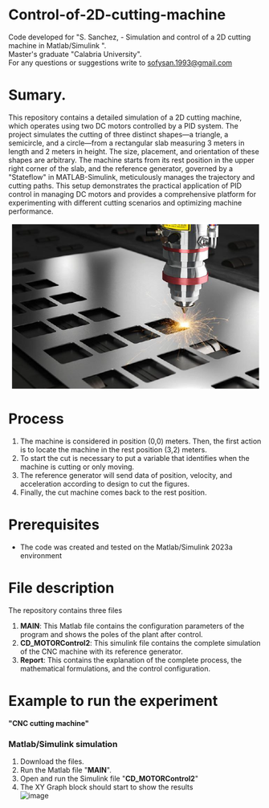 # Control-of-2D-cutting-machine

Code developed for "S. Sanchez, - Simulation and control of a 2D cutting machine in Matlab/Simulink ".  
Master's graduate "Calabria University".  
For any questions or suggestions write to sofysan.1993@gmail.com

# Sumary.
This repository contains a detailed simulation of a 2D cutting machine, which operates using two DC motors controlled by a PID system. The project simulates the cutting of three distinct shapes—a triangle, a semicircle, and a circle—from a rectangular slab measuring 3 meters in length and 2 meters in height. The size, placement, and orientation of these shapes are arbitrary. The machine starts from its rest position in the upper right corner of the slab, and the reference generator, governed by a "Stateflow" in MATLAB-Simulink, meticulously manages the trajectory and cutting paths. This setup demonstrates the practical application of PID control in managing DC motors and provides a comprehensive platform for experimenting with different cutting scenarios and optimizing machine performance.
<p align="center">
  <img src="Images/cut machine.png" alt="Texto alternativo" width="500">
</p>

# Process  
1.	The machine is considered in position (0,0) meters. Then, the first action is to locate the machine in the rest position (3,2) meters.
2.	To start the cut is necessary to put a variable that identifies when the machine is cutting or only moving.  
3.	The reference generator will send data of position, velocity, and acceleration according to design to cut the figures. 
4.	Finally, the cut machine comes back to the rest position.

# Prerequisites
- The code was created and tested on the Matlab/Simulink 2023a environment

# File description
The repository contains three files
1. **MAIN**: This Matlab file contains the configuration parameters of the program and shows the poles of the plant after control.
2. **CD_MOTORControl2**: This simulink file contains the complete simulation of the CNC machine with its reference generator.
3. **Report**: This contains the explanation of the complete process, the mathematical formulations, and the control configuration.


# Example to run the experiment  
**"CNC cutting machine"**
### Matlab/Simulink simulation 
1. Download the files. 
2. Run the Matlab file "**MAIN**".
3. Open and run the Simulink file "**CD_MOTORControl2**"
4. The XY Graph block should start to show the results  
![image](https://github.com/fercho-0109/CNC-2D-cutting-machine-Control/assets/40362695/fdf0f90a-b552-409e-ade6-690a95bdbeeb)
